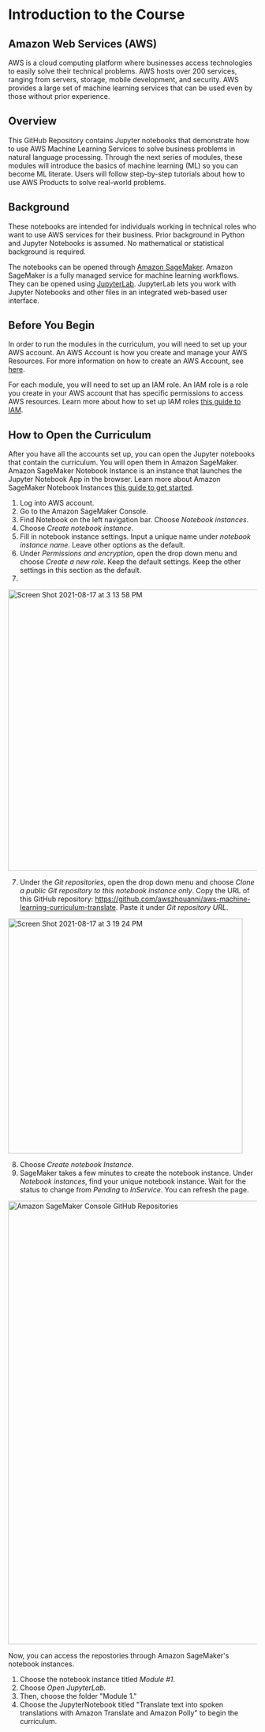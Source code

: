 # Introduction to the Course


## Amazon Web Services (AWS)

AWS is a cloud computing platform where businesses access technologies to easily solve their technical problems. AWS hosts over 200 services, ranging from servers, storage, mobile development, and security. AWS provides a large set of machine learning services that can be used even by those without prior experience. 

## Overview

This GitHub Repository contains Jupyter notebooks that demonstrate how to use AWS Machine Learning Services to solve business problems in natural language processing. Through the next series of modules, these modules will introduce the basics of machine learning (ML) so you can become ML literate. Users will follow step-by-step tutorials about how to use AWS Products to solve real-world problems. 


## Background 

These notebooks are intended for individuals working in technical roles who want to use AWS services for their business. Prior background in Python and Jupyter Notebooks is assumed. No mathematical or statistical background is required. 

The notebooks can be opened through [Amazon SageMaker](https://aws.amazon.com/sagemaker/). Amazon SageMaker is a fully managed service for machine learning workflows. They can be opened using [JupyterLab](https://jupyterlab.readthedocs.io/en/stable/getting_started/overview.html#:~:text=JupyterLab%20is%20a%20next%2Dgeneration,%2C%20integrated%2C%20and%20extensible%20manner.). JupyterLab lets you work with Jupyter Notebooks and other files in an integrated web-based user interface.

## Before You Begin 

In order to run the modules in the curriculum, you will need to set up your AWS account. An AWS Account is how you create and manage your AWS Resources. For more information on how to create an AWS Account, see [here](https://aws.amazon.com/premiumsupport/knowledge-center/create-and-activate-aws-account/). 

For each module, you will need to set up an IAM role. An IAM role is a role you create in your AWS account that has specific permissions to access AWS resources. Learn more about how to set up IAM roles [this guide to IAM](https://docs.aws.amazon.com/sagemaker/latest/dg/security-iam.html).

## How to Open the Curriculum 

After you have all the accounts set up, you can open the Jupyter notebooks that contain the curriculum. You will open them in Amazon SageMaker. Amazon SageMaker Notebook Instance is an instance that launches the Jupyter Notebook App in the browser. Learn more about Amazon SageMaker Notebook Instances [this guide to get started](https://docs.aws.amazon.com/sagemaker/latest/dg/gs-setup-working-env.html).

1. Log into AWS account. 
2. Go to the Amazon SageMaker Console.
3. Find Notebook on the left navigation bar. Choose *Notebook instances*. 
4. Choose _Create notebook instance_. 
5. Fill in notebook instance settings. Input a unique name under _notebook instance name._ Leave other options as the default. 
6. Under *Permissions and encryption*, open the drop down menu and choose *Create a new role.* Keep the default settings. Keep the other settings in this section as the default. 
7. 
<img width="569" alt="Screen Shot 2021-08-17 at 3 13 58 PM" src="https://user-images.githubusercontent.com/88006687/129786612-b56a718c-f96e-4da9-970c-84be795b83f9.png">

7. Under the *Git repositories*, open the drop down menu and choose _Clone a public Git repository to this notebook instance only_. Copy the URL of this GitHub repository: https://github.com/awszhouanni/aws-machine-learning-curriculum-translate. Paste it under _Git repository URL_.

<img width="475" alt="Screen Shot 2021-08-17 at 3 19 24 PM" src="https://user-images.githubusercontent.com/88006687/129787279-16bc2302-59dc-4358-9745-0ff0dea6af12.png">

8. Choose _Create notebook Instance_. 
9. SageMaker takes a few minutes to create the notebook instance. Under _Notebook instances_, find your unique notebook instance. Wait for the status to change from _Pending_ to _InService_. You can refresh the page.  

<img width="897" alt="Amazon SageMaker Console GitHub Repositories" src="https://user-images.githubusercontent.com/36568498/126387067-5a4e3ad2-8b19-4097-9e54-f44128ef4c47.png">


Now, you can access the repostories through Amazon SageMaker's notebook instances. 
1. Choose the notebook instance titled *Module #1*. 
2. Choose *Open JupyterLab.* 
3. Then, choose the folder "Module 1." 
4. Choose the JupyterNotebook titled "Translate text into spoken translations with Amazon Translate and Amazon Polly" to begin the curriculum.
